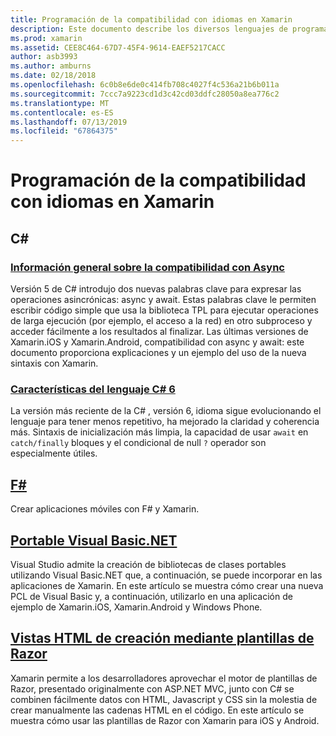 ```yaml
---
title: Programación de la compatibilidad con idiomas en Xamarin
description: Este documento describe los diversos lenguajes de programación compatibles con Xamarin. Describe C#, F#, portable Visual Basic.NET y plantillas de Razor.
ms.prod: xamarin
ms.assetid: CEE8C464-67D7-45F4-9614-EAEF5217CACC
author: asb3993
ms.author: amburns
ms.date: 02/18/2018
ms.openlocfilehash: 6c0b8e6de0c414fb708c4027f4c536a21b6b011a
ms.sourcegitcommit: 7ccc7a9223cd1d3c42cd03ddfc28050a8ea776c2
ms.translationtype: MT
ms.contentlocale: es-ES
ms.lasthandoff: 07/13/2019
ms.locfileid: "67864375"
---
```

# <a name="programming-language-support-in-xamarin"></a>Programación de la compatibilidad con idiomas en Xamarin

## <a name="c"></a>C# 

### <a name="async-support-overviewcross-platformplatformasyncmd"></a>[Información general sobre la compatibilidad con Async](~/cross-platform/platform/async.md)

Versión 5 de C# introdujo dos nuevas palabras clave para expresar las operaciones asincrónicas: async y await. Estas palabras clave le permiten escribir código simple que usa la biblioteca TPL para ejecutar operaciones de larga ejecución (por ejemplo, el acceso a la red) en otro subproceso y acceder fácilmente a los resultados al finalizar. Las últimas versiones de Xamarin.iOS y Xamarin.Android, compatibilidad con async y await: este documento proporciona explicaciones y un ejemplo del uso de la nueva sintaxis con Xamarin.

### <a name="c-6-language-featurescross-platformplatformcsharp-sixmd"></a>[Características del lenguaje C# 6](~/cross-platform/platform/csharp-six.md)

La versión más reciente de la C# , versión 6, idioma sigue evolucionando el lenguaje para tener menos repetitivo, ha mejorado la claridad y coherencia más. Sintaxis de inicialización más limpia, la capacidad de usar `await` en `catch/finally` bloques y el condicional de null `?` operador son especialmente útiles.

## <a name="ffsharpindexmd"></a>[F#](fsharp/index.md)

Crear aplicaciones móviles con F# y Xamarin.

## <a name="portable-visual-basicnetcross-platformplatformvisual-basicindexmd"></a>[Portable Visual Basic.NET](~/cross-platform/platform/visual-basic/index.md)

Visual Studio admite la creación de bibliotecas de clases portables utilizando Visual Basic.NET que, a continuación, se puede incorporar en las aplicaciones de Xamarin. En este artículo se muestra cómo crear una nueva PCL de Visual Basic y, a continuación, utilizarlo en una aplicación de ejemplo de Xamarin.iOS, Xamarin.Android y Windows Phone.

## <a name="building-html-views-using-razor-templatescross-platformplatformrazor-html-templatesindexmd"></a>[Vistas HTML de creación mediante plantillas de Razor](~/cross-platform/platform/razor-html-templates/index.md)

Xamarin permite a los desarrolladores aprovechar el motor de plantillas de Razor, presentado originalmente con ASP.NET MVC, junto con C# se combinen fácilmente datos con HTML, Javascript y CSS sin la molestia de crear manualmente las cadenas HTML en el código.
En este artículo se muestra cómo usar las plantillas de Razor con Xamarin para iOS y Android.
